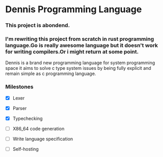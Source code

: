 # Dennis Programming Language
### This project is abondend.
### I'm rewriting this project from scratch in rust programming language.Go is really awesome language but it doesn't work for writing compilers.Or i might return at some point.
Dennis is a brand new programming language for system programming space it aims to solve c type system issues by being fully explicit and remain simple as c programming language.

### Milestones
- [x] Lexer
- [x] Parser 
- [x] Typechecking
- [ ] X86_64 code generation
- [ ] Write language specification
- [ ] Self-hosting

